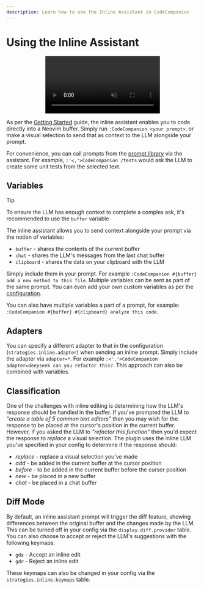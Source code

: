 ```yaml
---
description: Learn how to use the Inline Assistant in CodeCompanion
---
```


# Using the Inline Assistant

<p align="center">
  <video controls muted src="https://github.com/user-attachments/assets/dcddcb85-cba0-4017-9723-6e6b7f080fee"></video>
</p>

As per the [Getting Started](/getting-started.md#inline-assistant) guide, the inline assistant enables you to code directly into a Neovim buffer. Simply run `:CodeCompanion <your prompt>`, or make a visual selection to send that as context to the LLM alongside your prompt.

For convenience, you can call prompts from the [prompt library](/configuration/prompt-library) via the assistant. For example, `:'<,'>CodeCompanion /tests` would ask the LLM to create some unit tests from the selected text.

## Variables

> [!TIP]
> To ensure the LLM has enough context to complete a complex ask, it's recommended to use the `buffer` variable

The inline assistant allows you to send context alongside your prompt via the notion of variables:

- `buffer` - shares the contents of the current buffer
- `chat` - shares the LLM's messages from the last chat buffer
- `clipboard` - shares the data on your clipboard with the LLM

Simply include them in your prompt. For example `:CodeCompanion #{buffer} add a new method to this file`. Multiple variables can be sent as part of the same prompt. You can even add your own custom variables as per the [configuration](/configuration/inline-assistant#variables).

You can also have multiple variables a part of a prompt, for example: `:CodeCompanion #{buffer} #{clipboard} analyze this code`.

## Adapters

You can specify a different adapter to that in the configuration (`strategies.inline.adapter`) when sending an inline prompt. Simply include the adapter via `adapter=*`. For example `:<','>CodeCompanion adapter=deepseek can you refactor this?`. This approach can also be combined with variables.

## Classification

One of the challenges with inline editing is determining how the LLM's response should be handled in the buffer. If you've prompted the LLM to _"create a table of 5 common text editors"_ then you may wish for the response to be placed at the cursor's position in the current buffer. However, if you asked the LLM to _"refactor this function"_ then you'd expect the response to _replace_ a visual selection. The plugin uses the inline LLM you've specified in your config to determine if the response should:

- _replace_ - replace a visual selection you've made
- _add_ - be added in the current buffer at the cursor position
- _before_ - to be added in the current buffer before the cursor position
- _new_ - be placed in a new buffer
- _chat_ - be placed in a chat buffer

## Diff Mode

By default, an inline assistant prompt will trigger the diff feature, showing differences between the original buffer and the changes made by the LLM. This can be turned off in your config via the `display.diff.provider` table. You can also choose to accept or reject the LLM's suggestions with the following keymaps:

- `gda` - Accept an inline edit
- `gdr` - Reject an inline edit

These keymaps can also be changed in your config via the `strategies.inline.keymaps` table.


